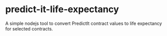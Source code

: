 # predict-it-life-expectancy
A simple nodejs tool to convert PredictIt contract values to life expectancy for selected contracts.
